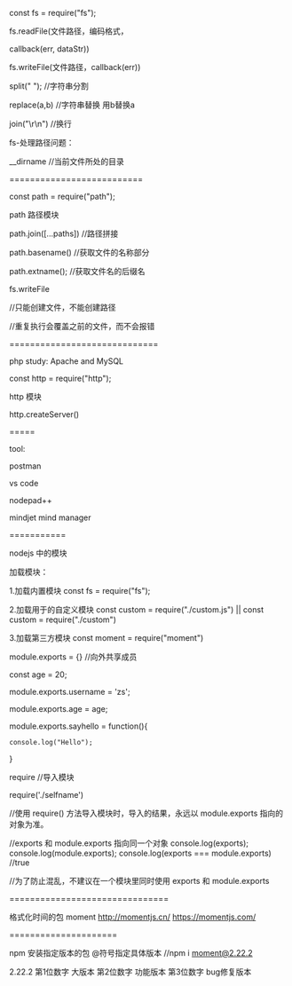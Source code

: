const fs = require("fs");

fs.readFile(文件路径，编码格式，

callback(err, dataStr))

fs.writeFile(文件路径，callback(err))

split(" "); //字符串分割

replace(a,b) //字符串替换 用b替换a

join("\r\n") //换行


fs-处理路径问题：

__dirname //当前文件所处的目录

==========================

const path = require("path");

path 路径模块

path.join([...paths]) //路径拼接

path.basename() //获取文件的名称部分

path.extname(); //获取文件名的后缀名

fs.writeFile 

//只能创建文件，不能创建路径

//重复执行会覆盖之前的文件，而不会报错

=============================

php study: Apache and MySQL

const http = require("http");

http 模块

http.createServer()

=====

tool: 

postman

vs code

nodepad++

mindjet mind manager

===========

nodejs 中的模块

加载模块：

1.加载内置模块 const fs = require("fs");

2.加载用于的自定义模块 const custom = require("./custom.js") || const custom = require("./custom")

3.加载第三方模块 const moment = require("moment")

module.exports = {} //向外共享成员

const age = 20;

module.exports.username = 'zs';

module.exports.age = age;

module.exports.sayhello =  function(){

	console.log("Hello");
	
}

require //导入模块

require('./selfname')


//使用 require() 方法导入模块时，导入的结果，永远以 module.exports 指向的对象为准。

//exports 和 module.exports 指向同一个对象
console.log(exports);
console.log(module.exports);
console.log(exports === module.exports) //true

//为了防止混乱，不建议在一个模块里同时使用 exports 和 module.exports 

===============================

格式化时间的包 moment
http://momentjs.cn/
https://momentjs.com/

=====================

npm 安装指定版本的包
@符号指定具体版本 //npm i moment@2.22.2

2.22.2
第1位数字 大版本
第2位数字 功能版本
第3位数字 bug修复版本
